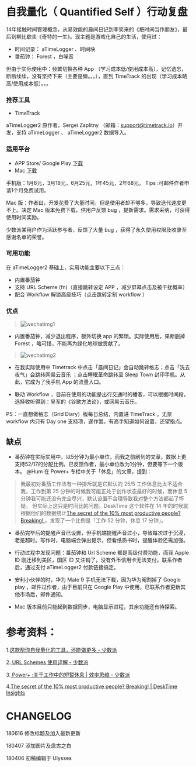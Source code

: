 
# 自我量化（ Quantified Self ）行动复盘

14年接触时间管理概念，从易效能的晨间日记到李笑来的《把时间当作朋友》，最后到柳比歇夫《奇特的一生》。现主题是游戏化自己的生活，使用过：
- 时间记录： aTimeLogger 、时间块
- 番茄钟： Forest ，白噪音

但由于实际使用中：频繁切换各种 App （学习成本低/使用成本高），记忆遗忘，断断续续，没有坚持下来（主要是懒。。。），直到 TimeTrack 的出现（学习成本略高/使用成本低）。。。

### 推荐工具

-  TimeTrack 

 aTimeLogger2 原作者，Sergei Zaplitny （邮箱：support@timetrack.io）开发，支持 aTimeLogger 、 aTimeLogger2 数据导入。

### 适用平台
- APP Store/ Google Play [下载](http://timetrack.io/)
- Mac [下载](http://discuss.timetrack.io/t/mac-app-public-alpha/107)


手机版：1月6元，3月18元，6月25元，1年45元，2年68元。 Tips :可邮件作者申请1个月免费试用。

Mac 版：作者曰，开发花费了大量时间，但是使用者却不够多，导致迭代速度更不上。决定 Mac 版本免费下载，供用户反馈 bug ，提新需求。需求采纳，可获得使用时间奖励。

少数派某用户作为活跃参与者，反馈了大量 bug ，获得了永久使用权限及收录至感谢名单的荣誉。

### 可用功能
在 aTimeLogger2 基础上，实用功能主要以下三点：
- 内置番茄钟
- 支持 URL Scheme (fn)（直接跳转设定 APP ，减少屏幕点击及被干扰概率）
-  配合 Workflow 解锁高级技巧（点击跳转定制 workflow ）

### 优点
> ![wechatimg1](https://user-images.githubusercontent.com/26353978/38449275-33980f58-3a3f-11e8-9529-72866d74415d.jpeg)
 - 内置番茄钟，减少退出程序，额外切换 app 的繁琐。实际使用后，果断删掉Forest ，略可惜，不能再为绿化地球做贡献了。
>![wechatimg2](https://user-images.githubusercontent.com/26353978/38449298-84546f5e-3a3f-11e8-8311-da86c7d406eb.jpeg)
- 在我实际使用中  Timetrack  中点击「晨间日记」会自动跳转格志；点击「洗去夜气」会跳转网易云音乐 ；点击睡眠革命跳转至 Sleep Town 封印手机。从此，它成为了我手机 App 的流量入口。

-  联动 Workflow ，目前在使用的功能是出行交通时的播客，可以根据时间段，选择收听得到：吴军的《谷歌方法论》，或网易云音乐。

PS：一直想做格志（Grid Diary）版每日总结，内置进 TimeTrack 。无奈 workflow 内只有 Day one 支持项，遂作罢。有高手知道如何设置，还望指点。

## 缺点
- 番茄钟在实际实用中，以5分钟为最小单位，而我之前刷到的文章，数据上更支持52/17的分配比例。已反馈作者，最小单位改为1分钟，但要等下一个版本。
 @Hum 在 Power+ 专栏中关于「休息」的文章，提到：
> 我最初对番茄工作法有一种排斥就是它默认的 25/5 工作休息比太不适合我，工作到第 25 分钟的时候我可能正处于创作状态最好的时候，而休息 5 分钟我可能还没有完全尽兴，默认设置不合理导致我对整个方法都起了怀疑。
> 但实际上这只是时间比的问题。DeskTime 这个软件在 14 年的时候就根据他们的数据统计[The secret of the 10% most productive people? Breaking! ](https://desktime.com/blog/17-52-ratio-most-productive-people/)，发现了一个比例是「工作 52 分钟，休息 17 分钟」。
- 番茄完毕后的提醒声音已设置，但手机端提醒声音过小，导致每次过于沉浸，老是超时。写作时，电脑端会弹出提示，但看纸质书时，提醒体验还需加强。

- 行动过程中发现问题：番茄钟和 Url Scheme 都是高级付费功能，而我 Apple ID 刚迁移到美区，国区 ID 又注销了，没有外币信用卡无法支付。联系作者后，通过支付 aTimeLogger2 付款链接搞定。

- 安利小伙伴的时，华为 Mate 9 手机无法下载，因为华为阉割掉了 Google play ，邮件过作者，由于目前只在 Google Play 中使用，已联系作者更新其他市场后，邮件通知。

- Mac 版本目前只能起到数据同步，电脑显示进程，其余功能还有待探索。

# 参考资料：

1.[这款帮你自我量化的工具，还能做更多 - 少数派](https://sspai.com/post/43481)

2.[ URL Schemes  使用详解 - 少数派](https://sspai.com/post/31500)

3.[ Power+ :关于工作中的短暂休息 | 效率思维 - 少数派](https://sspai.com/article/41548?series_id=9)

4.[The secret of the 10% most productive people? Breaking! | DeskTime Insights](https://desktime.com/blog/17-52-ratio-most-productive-people/)

# CHANGELOG

180616 修改标题及加入最新更新

180407 添加图片及盘古之白

180406 初稿编辑于 Ulysses
